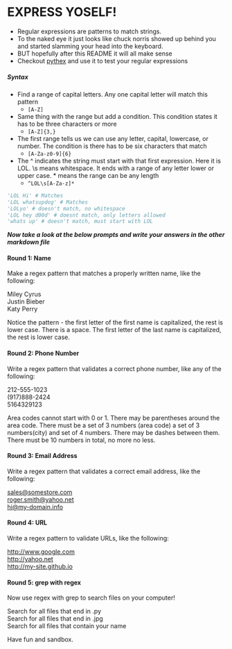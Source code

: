 # EXPRESS YOSELF!

* Regular expressions are patterns to match strings.
* To the naked eye it just looks like chuck norris showed up behind you and started slamming your head into the keyboard.
* BUT hopefully after this README it will all make sense
* Checkout [pythex](http://pythex.org/) and use it to test your regular expressions

##### Syntax

* Find a range of capital letters. Any one capital letter will match this pattern
	* `[A-Z]`
* Same thing with the range but add a condition. This condition states it has to be three characters or more
	* `[A-Z]{3,}`
* The first range tells us we can use any letter, capital, lowercase, or number. The condition is there has to be six characters that match
	* `[A-Za-z0-9]{6}`
* The ^ indicates the string must start with that first expression. Here it is LOL. \s means whitespace. It ends with a range of any letter lower or upper case. * means the range can be any length
	* `^LOL\s[A-Za-z]*`



```py
'LOL Hi' # Matches  
'LOL whatsupdog' # Matches  
'LOLyo' # doesn't match, no whitespace  
'LOL hey d00d' # doesnt match, only letters allowed  
'whats up' # doesn't match, must start with LOL  
```

***Now take a look at the below prompts and write your answers in the other markdown file***

#### Round 1: Name

Make a regex pattern that matches a properly written name, like the following:

Miley Cyrus  
Justin Bieber  
Katy Perry  

Notice the pattern - the first letter of the first name is capitalized, the rest is lower case. There is a space. The first letter of the last name is capitalized, the rest is lower case.

#### Round 2: Phone Number

Write a regex pattern that validates a correct phone number, like any of the following:

212-555-1023  
(917)888-2424  
5164329123  

Area codes cannot start with 0 or 1. There may be parentheses around the area code. There must be a set of 3 numbers (area code) a set of 3 numbers(city) and set of 4 numbers. There may be dashes between them. There must be 10 numbers in total, no more no less.

#### Round 3: Email Address

Write a regex pattern that validates a correct email address, like the following:

sales@somestore.com  
roger.smith@yahoo.net  
hi@my-domain.info  

#### Round 4: URL

Write a regex pattern to validate URLs, like the following:

http://www.google.com  
http://yahoo.net  
http://my-site.github.io

#### Round 5: grep with regex

Now use regex with grep to search files on your computer!

Search for all files that end in .py  
Search for all files that end in .jpg  
Search for all files that contain your name  

Have fun and sandbox.
